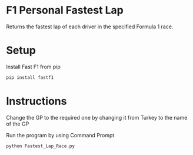 # F1 Personal Fastest Lap
Returns the fastest lap of each driver in the specified Formula 1 race.

# Setup

Install Fast F1 from pip 

```bash
pip install fastf1
```

# Instructions
Change the GP to the required one by changing it from Turkey to the name of the GP

Run the program by using Command Prompt
```bash
python Fastest_Lap_Race.py
```
